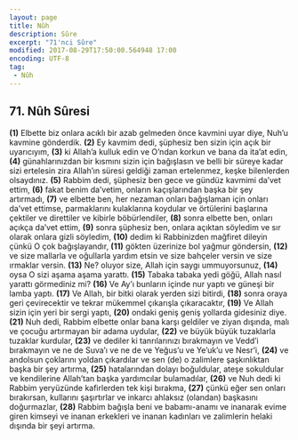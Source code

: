 ```yaml
---
layout: page
title: Nûh
description: Sûre
excerpt: "71'nci Sûre"
modified: 2017-08-29T17:50:00.564948 17:00
encoding: UTF-8
tag: 
 - Nûh
---
```


## 71. Nûh Sûresi

**(1)** Elbette biz onlara acıklı bir azab gelmeden önce kavmini uyar diye, Nuh’u kavmine gönderdik.
**(2)** Ey kavmim dedi, şüphesiz ben sizin için açık bir uyarıcıyım,
**(3)** ki Allah’a kulluk edin ve O’ndan korkun ve bana da ita’at edin,
**(4)** günahlarınızdan bir kısmını sizin için bağışlasın ve belli bir süreye kadar sizi ertelesin zira Allah’ın süresi geldiği zaman ertelenmez, keşke bilenlerden olsaydınız.
**(5)** Rabbim dedi, şüphesiz ben gece ve gündüz kavmimi da’vet ettim,
**(6)** fakat benim da’vetim, onların kaçışlarından başka bir şey artırmadı,
**(7)** ve elbette ben, her nezaman onları bağışlaman için onları da’vet ettimse, parmaklarını kulaklarına koydular ve örtülerini başlarına çektiler ve direttiler ve kibirle böbürlendiler,
**(8)** sonra elbette ben, onları açıkça da’vet ettim,
**(9)** sonra şüphesiz ben, onlara açıktan söyledim ve sır olarak onlara  gizli söyledim,
**(10)** dedim ki Rabbinizden mağfiret dileyin çünkü O çok bağışlayandır,
**(11)** gökten üzerinize bol yağmur göndersin,
**(12)** ve size mallarla ve oğullarla yardım etsin ve size bahçeler versin ve size ırmaklar versin. 
**(13)** Ne? oluyor size, Allah için saygı ummuyorsunuz,
**(14)** oysa O sizi aşama aşama yarattı.
**(15)** Tabaka tabaka yedi göğü, Allah nasıl yarattı görmediniz mi? 
**(16)** Ve Ay’ı bunların içinde nur yaptı ve güneşi bir lamba yaptı.
**(17)** Ve Allah, bir bitki olarak yerden sizi bitirdi,
**(18)** sonra oraya geri çevirecektir ve tekrar mükemmel çıkarışla çıkaracaktır,
**(19)** Ve Allah sizin için yeri bir sergi yaptı,
**(20)** ondaki geniş geniş yollarda gidesiniz diye.
**(21)** Nuh dedi, Rabbim elbette onlar bana karşı geldiler ve ziyan dışında, malı ve çocuğu artırmayan bir adama uydular, 
**(22)** ve büyük büyük tuzaklarla tuzaklar kurdular,
**(23)** ve dediler ki tanrılarınızı bırakmayın ve Vedd’i bırakmayın ve ne de Suva’ı ve ne de ve Yeğus’u ve Ye’uk’u ve Nesr’i,
**(24)** ve andolsun çoklarını yoldan çıkardılar ve sen (de) o zalimlere şaşkınlıktan başka bir şey artırma,
**(25)** hatalarından dolayı boğuldular, ateşe sokuldular ve kendilerine  Allah’tan başka yardımcılar bulamadılar,
**(26)** ve Nuh dedi ki Rabbim yeryüzünde kafirlerden tek kişi bırakma,
**(27)** çünkü eğer sen onları bırakırsan, kullarını şaşırtırlar ve  inkarcı ahlaksız (olandan) başkasını doğurmazlar,
**(28)** Rabbim bağışla beni ve babamı-anamı ve inanarak evime giren kimseyi ve inanan erkekleri ve inanan kadınları ve zalimlerin helaki dışında bir şeyi artırma.
